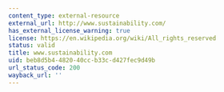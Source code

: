 ```yaml
---
content_type: external-resource
external_url: http://www.sustainability.com/
has_external_license_warning: true
license: https://en.wikipedia.org/wiki/All_rights_reserved
status: valid
title: www.sustainability.com
uid: beb8d5b4-4820-40cc-b33c-d427fec9d49b
url_status_code: 200
wayback_url: ''
---
```

